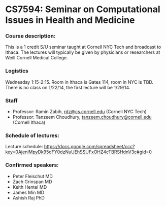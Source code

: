 CS7594: Seminar on Computational Issues in Health and Medicine
============================

### Course description: 
This is a 1 credit S/U seminar taught at Cornell NYC Tech and broadcast to Ithaca. The lectures will typically be given by physicians or researchers at Weill Cornell Medical College.

### Logistics
Wednesday 1:15-2:15. Room in Ithaca is Gates 114, room in NYC is TBD. There is no class on 1/22/14, the first lecture will be 1/29/14.

### Staff
* Professor: Ramin Zabih, rdz@cs.cornell.edu (Cornell NYC Tech)
* Professor: Tanzeem Choudhury, tanzeem.choudhury@cornell.edu (Cornell Ithaca)

### Schedule of lectures:
Lecture schedule: https://docs.google.com/spreadsheet/ccc?key=0AjenlMpyDk95dFY0dzNuUEhSSUFxOHZ4cTBRSHdnV3c#gid=0

### Confirmed speakers:

- Peter Fleischut MD
- Zach Grinspan MD 
- Keith Hentel MD
- James Min MD
- Ashish Raj PhD

